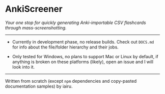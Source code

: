 # AnkiScreener

*Your one stop for quickly generating Anki-importable CSV flashcards through mass-screenshotting.*

---

- Currently in development phase, no release builds. Check out `DOCS.md` for info about the file/folder hierarchy and their jobs.

- Only tested for Windows, no plans to support Mac or Linux by default, if anything is broken on these platforms (likely), open an issue and I will look into it.

---

Written from scratch (except `npm` dependencies and copy-pasted documentation samples) by iairu.